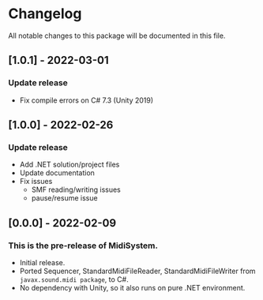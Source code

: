 # Changelog
All notable changes to this package will be documented in this file.

## [1.0.1] - 2022-03-01

### Update release

* Fix compile errors on C# 7.3 (Unity 2019)

## [1.0.0] - 2022-02-26

### Update release

* Add .NET solution/project files
* Update documentation
* Fix issues
  * SMF reading/writing issues
  * pause/resume issue

## [0.0.0] - 2022-02-09

### This is the pre-release of MidiSystem.

* Initial release.
* Ported Sequencer, StandardMidiFileReader, StandardMidiFileWriter from `javax.sound.midi package`, to C#.
* No dependency with Unity, so it also runs on pure .NET environment.
